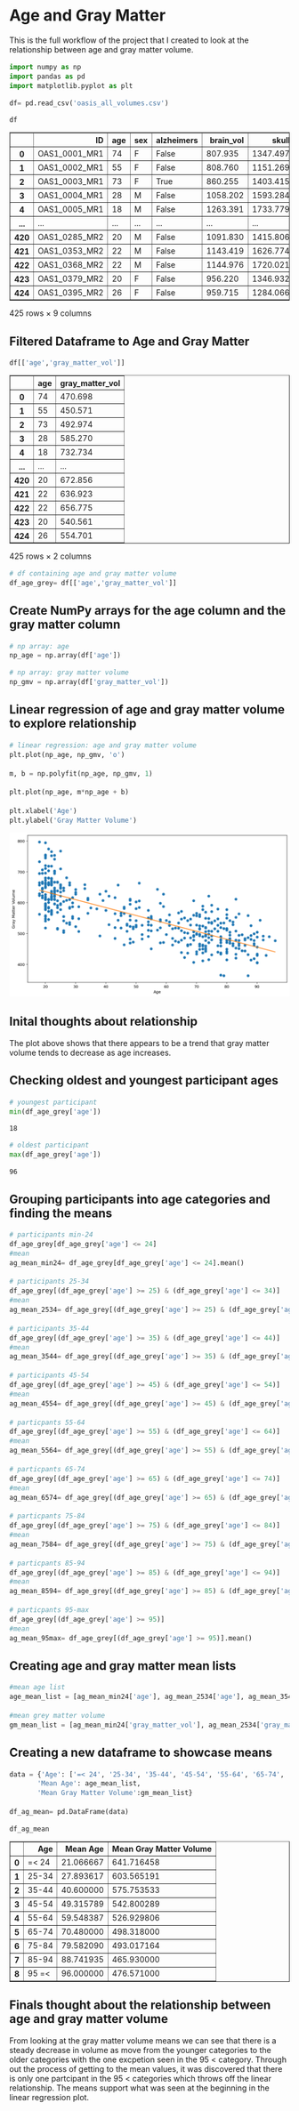 # Age and Gray Matter #

This is the full workflow of the project that I created to look at the relationship between age and gray matter volume.


```python
import numpy as np
import pandas as pd
import matplotlib.pyplot as plt
```


```python
df= pd.read_csv('oasis_all_volumes.csv')
```


```python
df
```





<style scoped>
    .dataframe tbody tr th:only-of-type {
        vertical-align: middle;
    }

    .dataframe tbody tr th {
        vertical-align: top;
    }

    .dataframe thead th {
        text-align: right;
    }
</style>
<table border="1" class="dataframe">
  <thead>
    <tr style="text-align: right;">
      <th></th>
      <th>ID</th>
      <th>age</th>
      <th>sex</th>
      <th>alzheimers</th>
      <th>brain_vol</th>
      <th>skull_vol</th>
      <th>gray_matter_vol</th>
      <th>white_matter_vol</th>
      <th>csf_vol</th>
    </tr>
  </thead>
  <tbody>
    <tr>
      <th>0</th>
      <td>OAS1_0001_MR1</td>
      <td>74</td>
      <td>F</td>
      <td>False</td>
      <td>807.935</td>
      <td>1347.497879</td>
      <td>470.698</td>
      <td>337.237</td>
      <td>57.058</td>
    </tr>
    <tr>
      <th>1</th>
      <td>OAS1_0002_MR1</td>
      <td>55</td>
      <td>F</td>
      <td>False</td>
      <td>808.760</td>
      <td>1151.269287</td>
      <td>450.571</td>
      <td>358.189</td>
      <td>9.478</td>
    </tr>
    <tr>
      <th>2</th>
      <td>OAS1_0003_MR1</td>
      <td>73</td>
      <td>F</td>
      <td>True</td>
      <td>860.255</td>
      <td>1403.415054</td>
      <td>492.974</td>
      <td>367.281</td>
      <td>46.159</td>
    </tr>
    <tr>
      <th>3</th>
      <td>OAS1_0004_MR1</td>
      <td>28</td>
      <td>M</td>
      <td>False</td>
      <td>1058.202</td>
      <td>1593.284910</td>
      <td>585.270</td>
      <td>472.932</td>
      <td>32.609</td>
    </tr>
    <tr>
      <th>4</th>
      <td>OAS1_0005_MR1</td>
      <td>18</td>
      <td>M</td>
      <td>False</td>
      <td>1263.391</td>
      <td>1733.779281</td>
      <td>732.734</td>
      <td>530.657</td>
      <td>14.887</td>
    </tr>
    <tr>
      <th>...</th>
      <td>...</td>
      <td>...</td>
      <td>...</td>
      <td>...</td>
      <td>...</td>
      <td>...</td>
      <td>...</td>
      <td>...</td>
      <td>...</td>
    </tr>
    <tr>
      <th>420</th>
      <td>OAS1_0285_MR2</td>
      <td>20</td>
      <td>M</td>
      <td>False</td>
      <td>1091.830</td>
      <td>1415.806598</td>
      <td>672.856</td>
      <td>418.974</td>
      <td>13.205</td>
    </tr>
    <tr>
      <th>421</th>
      <td>OAS1_0353_MR2</td>
      <td>22</td>
      <td>M</td>
      <td>False</td>
      <td>1143.419</td>
      <td>1626.774063</td>
      <td>636.923</td>
      <td>506.496</td>
      <td>25.213</td>
    </tr>
    <tr>
      <th>422</th>
      <td>OAS1_0368_MR2</td>
      <td>22</td>
      <td>M</td>
      <td>False</td>
      <td>1144.976</td>
      <td>1720.021652</td>
      <td>656.775</td>
      <td>488.201</td>
      <td>15.812</td>
    </tr>
    <tr>
      <th>423</th>
      <td>OAS1_0379_MR2</td>
      <td>20</td>
      <td>F</td>
      <td>False</td>
      <td>956.220</td>
      <td>1346.932214</td>
      <td>540.561</td>
      <td>415.659</td>
      <td>13.807</td>
    </tr>
    <tr>
      <th>424</th>
      <td>OAS1_0395_MR2</td>
      <td>26</td>
      <td>F</td>
      <td>False</td>
      <td>959.715</td>
      <td>1284.066201</td>
      <td>554.701</td>
      <td>405.014</td>
      <td>9.144</td>
    </tr>
  </tbody>
</table>
<p>425 rows × 9 columns</p>




## Filtered Dataframe to Age and Gray Matter ##


```python
df[['age','gray_matter_vol']]
```





<table border="1" class="dataframe">
  <thead>
    <tr style="text-align: right;">
      <th></th>
      <th>age</th>
      <th>gray_matter_vol</th>
    </tr>
  </thead>
  <tbody>
    <tr>
      <th>0</th>
      <td>74</td>
      <td>470.698</td>
    </tr>
    <tr>
      <th>1</th>
      <td>55</td>
      <td>450.571</td>
    </tr>
    <tr>
      <th>2</th>
      <td>73</td>
      <td>492.974</td>
    </tr>
    <tr>
      <th>3</th>
      <td>28</td>
      <td>585.270</td>
    </tr>
    <tr>
      <th>4</th>
      <td>18</td>
      <td>732.734</td>
    </tr>
    <tr>
      <th>...</th>
      <td>...</td>
      <td>...</td>
    </tr>
    <tr>
      <th>420</th>
      <td>20</td>
      <td>672.856</td>
    </tr>
    <tr>
      <th>421</th>
      <td>22</td>
      <td>636.923</td>
    </tr>
    <tr>
      <th>422</th>
      <td>22</td>
      <td>656.775</td>
    </tr>
    <tr>
      <th>423</th>
      <td>20</td>
      <td>540.561</td>
    </tr>
    <tr>
      <th>424</th>
      <td>26</td>
      <td>554.701</td>
    </tr>
  </tbody>
</table>
<p>425 rows × 2 columns</p>





```python
# df containing age and gray matter volume
df_age_grey= df[['age','gray_matter_vol']]
```

## Create NumPy arrays for the age column and the gray matter column


```python
# np array: age
np_age = np.array(df['age'])
```


```python
# np array: gray matter volume
np_gmv = np.array(df['gray_matter_vol'])
```

## Linear regression of age and gray matter volume to explore relationship


```python
# linear regression: age and gray matter volume
plt.plot(np_age, np_gmv, 'o')

m, b = np.polyfit(np_age, np_gmv, 1)

plt.plot(np_age, m*np_age + b)

plt.xlabel('Age')
plt.ylabel('Gray Matter Volume')
```




    






![png](age_gmv_11_1.png)



## Inital thoughts about relationship

The plot above shows that there appears to be a trend that gray matter volume tends to decrease as age increases. 

## Checking oldest and youngest participant ages


```python
# youngest participant
min(df_age_grey['age'])
```




    18




```python
# oldest participant
max(df_age_grey['age'])
```




    96



## Grouping participants into age categories and finding the means


```python
# participants min-24
df_age_grey[df_age_grey['age'] <= 24]
#mean
ag_mean_min24= df_age_grey[df_age_grey['age'] <= 24].mean()

# participants 25-34
df_age_grey[(df_age_grey['age'] >= 25) & (df_age_grey['age'] <= 34)]
#mean
ag_mean_2534= df_age_grey[(df_age_grey['age'] >= 25) & (df_age_grey['age'] <= 34)].mean()

# participants 35-44
df_age_grey[(df_age_grey['age'] >= 35) & (df_age_grey['age'] <= 44)]
#mean
ag_mean_3544= df_age_grey[(df_age_grey['age'] >= 35) & (df_age_grey['age'] <= 44)].mean()

# participants 45-54
df_age_grey[(df_age_grey['age'] >= 45) & (df_age_grey['age'] <= 54)]
#mean
ag_mean_4554= df_age_grey[(df_age_grey['age'] >= 45) & (df_age_grey['age'] <= 54)].mean()

# particpants 55-64
df_age_grey[(df_age_grey['age'] >= 55) & (df_age_grey['age'] <= 64)]
#mean
ag_mean_5564= df_age_grey[(df_age_grey['age'] >= 55) & (df_age_grey['age'] <= 64)].mean()

# particpants 65-74
df_age_grey[(df_age_grey['age'] >= 65) & (df_age_grey['age'] <= 74)]
#mean
ag_mean_6574= df_age_grey[(df_age_grey['age'] >= 65) & (df_age_grey['age'] <= 74)].mean()

# particpants 75-84
df_age_grey[(df_age_grey['age'] >= 75) & (df_age_grey['age'] <= 84)]
#mean
ag_mean_7584= df_age_grey[(df_age_grey['age'] >= 75) & (df_age_grey['age'] <= 84)].mean()

# particpants 85-94
df_age_grey[(df_age_grey['age'] >= 85) & (df_age_grey['age'] <= 94)]
#mean
ag_mean_8594= df_age_grey[(df_age_grey['age'] >= 85) & (df_age_grey['age'] <= 94)].mean()

# particpants 95-max
df_age_grey[(df_age_grey['age'] >= 95)]
#mean
ag_mean_95max= df_age_grey[(df_age_grey['age'] >= 95)].mean()
```

## Creating age and gray matter mean lists


```python
#mean age list
age_mean_list = [ag_mean_min24['age'], ag_mean_2534['age'], ag_mean_3544['age'], ag_mean_4554['age'], ag_mean_5564['age'], ag_mean_6574['age'], ag_mean_7584['age'], ag_mean_8594['age'], ag_mean_95max['age']]

#mean grey matter volume
gm_mean_list = [ag_mean_min24['gray_matter_vol'], ag_mean_2534['gray_matter_vol'], ag_mean_3544['gray_matter_vol'], ag_mean_4554['gray_matter_vol'], ag_mean_5564['gray_matter_vol'], ag_mean_6574['gray_matter_vol'], ag_mean_7584['gray_matter_vol'], ag_mean_8594['gray_matter_vol'], ag_mean_95max['gray_matter_vol']]

```

## Creating a new dataframe to showcase means


```python
data = {'Age': ['=< 24', '25-34', '35-44', '45-54', '55-64', '65-74', '75-84', '85-94', '95 =<' ],
       'Mean Age': age_mean_list,
       'Mean Gray Matter Volume':gm_mean_list}

df_ag_mean= pd.DataFrame(data)
```


```python
df_ag_mean
```





</style>
<table border="1" class="dataframe">
  <thead>
    <tr style="text-align: right;">
      <th></th>
      <th>Age</th>
      <th>Mean Age</th>
      <th>Mean Gray Matter Volume</th>
    </tr>
  </thead>
  <tbody>
    <tr>
      <th>0</th>
      <td>=&lt; 24</td>
      <td>21.066667</td>
      <td>641.716458</td>
    </tr>
    <tr>
      <th>1</th>
      <td>25-34</td>
      <td>27.893617</td>
      <td>603.565191</td>
    </tr>
    <tr>
      <th>2</th>
      <td>35-44</td>
      <td>40.600000</td>
      <td>575.753533</td>
    </tr>
    <tr>
      <th>3</th>
      <td>45-54</td>
      <td>49.315789</td>
      <td>542.800289</td>
    </tr>
    <tr>
      <th>4</th>
      <td>55-64</td>
      <td>59.548387</td>
      <td>526.929806</td>
    </tr>
    <tr>
      <th>5</th>
      <td>65-74</td>
      <td>70.480000</td>
      <td>498.318000</td>
    </tr>
    <tr>
      <th>6</th>
      <td>75-84</td>
      <td>79.582090</td>
      <td>493.017164</td>
    </tr>
    <tr>
      <th>7</th>
      <td>85-94</td>
      <td>88.741935</td>
      <td>465.930000</td>
    </tr>
    <tr>
      <th>8</th>
      <td>95 =&lt;</td>
      <td>96.000000</td>
      <td>476.571000</td>
    </tr>
  </tbody>
</table>




## Finals thought about the relationship between age and gray matter volume

From looking at the gray matter volume means we can see that there is a steady decrease in volume as move from the younger categories to the older categories with the one excpetion  seen in the 95 < category. Through out the process of getting to the mean values, it was discovered that there is only one partcipant in the 95 < categories which throws off the linear relationship. The means support what was seen at the beginning in the linear regression plot. 

